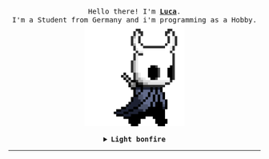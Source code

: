 <p align="center">
  <br>
  <samp>
    Hello there! I'm <b><a rel="nofollow noopener noreferrer" target="_blank" href="https://lucadev.ga">Luca</a></b>.
    <br>I'm a Student from Germany and i'm programming as a Hobby.<br>

</samp>

  <img src="https://raw.githubusercontent.com/TanZng/TanZng/master/assets/hollor_knight3.gif" width="200"/>

</p>

<details align="center">

<summary> <b> <samp> Light bonfire </samp></b></summary>
<samp>
 <b><h2 style="color: #fc6203">B O N F I R E &nbsp; L I T !</h2> </b>

<img src="https://raw.githubusercontent.com/TanZng/TanZng/master/assets/bonefire.gif" width="200"/>

Current Project: <a href="https://astrodevelopment.ga">Astro Development - We make Things!</a>

<p align="center">
  <a rel="nofollow noopener noreferrer" target="_blank" href="https://dsc.bio/luca5599">
  <img src="https://cdn.icon-icons.com/icons2/1476/PNG/512/discord_101785.png" width="30px" alt="LinkedIn"></a>
</p> 


</samp>
</details>

----
